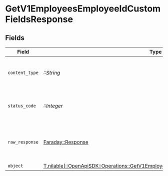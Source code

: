 # GetV1EmployeesEmployeeIdCustomFieldsResponse


## Fields

| Field                                                                                                                                                                | Type                                                                                                                                                                 | Required                                                                                                                                                             | Description                                                                                                                                                          |
| -------------------------------------------------------------------------------------------------------------------------------------------------------------------- | -------------------------------------------------------------------------------------------------------------------------------------------------------------------- | -------------------------------------------------------------------------------------------------------------------------------------------------------------------- | -------------------------------------------------------------------------------------------------------------------------------------------------------------------- |
| `content_type`                                                                                                                                                       | *::String*                                                                                                                                                           | :heavy_check_mark:                                                                                                                                                   | HTTP response content type for this operation                                                                                                                        |
| `status_code`                                                                                                                                                        | *::Integer*                                                                                                                                                          | :heavy_check_mark:                                                                                                                                                   | HTTP response status code for this operation                                                                                                                         |
| `raw_response`                                                                                                                                                       | [Faraday::Response](https://www.rubydoc.info/gems/faraday/Faraday/Response)                                                                                          | :heavy_check_mark:                                                                                                                                                   | Raw HTTP response; suitable for custom response parsing                                                                                                              |
| `object`                                                                                                                                                             | [T.nilable(::OpenApiSDK::Operations::GetV1EmployeesEmployeeIdCustomFieldsResponseBody)](../../models/operations/getv1employeesemployeeidcustomfieldsresponsebody.md) | :heavy_minus_sign:                                                                                                                                                   | OK                                                                                                                                                                   |